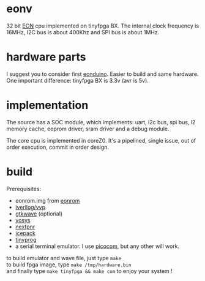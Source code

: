 # eonv
32 bit [EON](https://github.com/elgron-eon/eon-cpu) cpu implemented on tinyfpga BX. The internal clock frequency is 16MHz,
I2C bus is about 400Khz and SPI bus is about 1MHz.

# hardware parts
I suggest you to consider first [eonduino](https://github.com/elgron-eon/eonduino). Easier to build and
same hardware. One important difference: tinyfpga BX is 3.3v (avr is 5v).

# implementation
The source has a SOC module, which implements: uart, i2c bus, spi bus, l2 memory cache, eeprom driver, sram driver and a debug module.

The core cpu is implemented in coreZ0. It's a pipelined, single issue, out of order execution, commit in order design.

# build
Prerequisites:
* eonrom.img from [eonrom](https://github.com/elgron-eon/eonrom)
* [iverilog/vvp](https://github.com/steveicarus/iverilog)
* [gtkwave](https://github.com/gtkwave/gtkwave) (optional)
* [yosys](https://github.com/YosysHQ/yosys)
* [nextpnr](https://github.com/YosysHQ/nextpnr)
* [icepack](https://github.com/YosysHQ/icestorm)
* [tinyprog](https://github.com/tinyfpga/TinyFPGA-Bootloader)
* a serial terminal emulator. I use [picocom](https://github.com/npat-efault/picocom), but any other will work.

to build emulator and wave file, just type `make`  
to build fpga image, type `make /tmp/hardware.bin`  
and finally type `make tinyfpga && make com` to enjoy your system !
